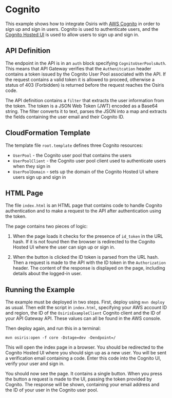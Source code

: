 # Cognito
This example shows how to integrate Osiris with [AWS Cognito](https://aws.amazon.com/cognito/) in order to sign up and sign in users. Cognito is used to authenticate users, and the [Cognito Hosted UI](https://docs.aws.amazon.com/cognito/latest/developerguide/cognito-user-pools-app-integration.html) is used to allow users to sign up and sign in.

## API Definition
The endpoint in the API is in an `auth` block specifying `CognitoUserPoolsAuth`. This means that API Gateway verifies that the `Authenitcation` header contains a token issued by the Cognito User Pool associated with the API. If the request contains a valid token it is allowed to proceed, otherwise a status of 403 (Forbidden) is returned before the request reaches the Osiris code.

The API definition contains a `filter` that extracts the user information from the token. The token is a JSON Web Token (JWT) encoded as a Base64 string. The filter converts it to text, parses the JSON into a map and extracts the fields containing the user email and their Cognito ID.

## CloudFormation Template
The template file `root.template` defines three Cognito resources:

* `UserPool` - the Cognito user pool that contains the users
* `UserPoolClient` - the Cognito user pool client used to authenticate users when they sign in
* `UserPoolDomain` - sets up the domain of the Cognito Hosted UI where users sign up and sign in

## HTML Page
The file `index.html` is an HTML page that contains code to handle Cognito authentication and to make a request to the API after authentication using the token.

The page contains two pieces of logic:

1) When the page loads it checks for the presence of `id_token` in the URL hash. If it is not found then the browser is redirected to the Cognito Hosted UI where the user can sign up or sign in.

2) When the button is clicked the ID token is parsed from the URL hash. Then a request is made to the API with the ID token in the `Authorization` header. The content of the response is displayed on the page, including details about the logged-in user.

## Running the Example
The example must be deployed in two steps. First, deploy using `mvn deploy` as usual. Then edit the script in `index.html`, specifying your AWS account ID and region, the ID of the `OsirisExampleClient` Cognito client and the ID of your API Gateway API. These values can all be found in the AWS console.

Then deploy again, and run this in a terminal:

```
mvn osiris:open -f core -Dstage=dev -Dendpoint=/
```

This will open the index page in a browser. You should be redirected to the Cognito Hosted UI where you should sign up as a new user. You will be sent a verification email containing a code. Enter this code into the Cognito UI, verify your user and sign in.

You should now see the page. It contains a single button. When you press the button a request is made to the UI, passing the token provided by Cognito. The response will be shown, containing your email address and the ID of your user in the Cognito user pool.
